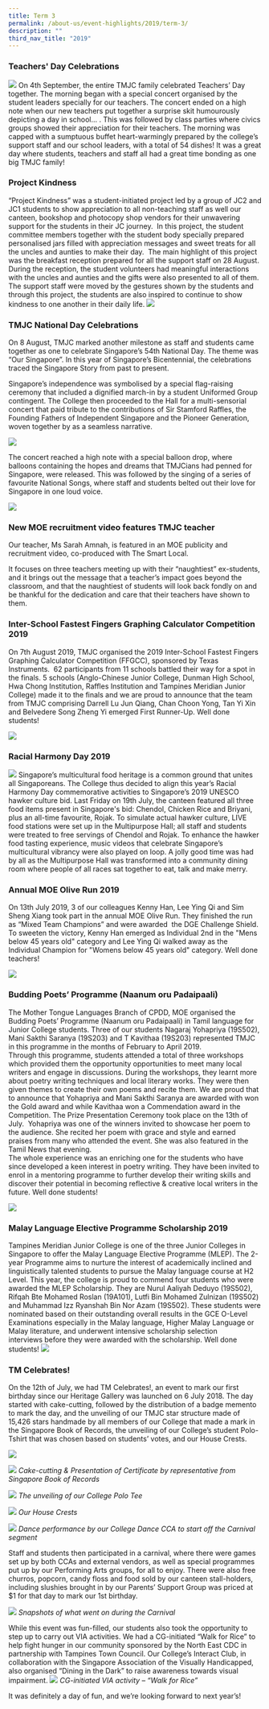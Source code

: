```yaml
---
title: Term 3
permalink: /about-us/event-highlights/2019/term-3/
description: ""
third_nav_title: "2019"
---
```

### Teachers' Day Celebrations

![](/images/2019-T4-Events-TeachersDay_01.jpeg)
On 4th September, the entire TMJC family celebrated Teachers’ Day together. The morning began with a special concert organised by the student leaders specially for our teachers. The concert ended on a high note when our new teachers put together a surprise skit humourously depicting a day in school... . This was followed by class parties where civics groups showed their appreciation for their teachers. The morning was capped with a sumptuous buffet heart-warmingly prepared by the college’s support staff and our school leaders, with a total of 54 dishes! It was a great day where students, teachers and staff all had a great time bonding as one big TMJC family!   
 
  
### Project Kindness

“Project Kindness” was a student-initiated project led by a group of JC2 and JC1 students to show appreciation to all non-teaching staff as well our canteen, bookshop and photocopy shop vendors for their unwavering support for the students in their JC journey.  In this project, the student committee members together with the student body specially prepared personalised jars filled with appreciation messages and sweet treats for all the uncles and aunties to make their day.  The main highlight of this project was the breakfast reception prepared for all the support staff on 28 August.  During the reception, the student volunteers had meaningful interactions with the uncles and aunties and the gifts were also presented to all of them.  The support staff were moved by the gestures shown by the students and through this project, the students are also inspired to continue to show kindness to one another in their daily life.
![](/images/2019-T4-Events-ProjectKindess_01.jpeg)


### TMJC National Day Celebrations
  
On 8 August, TMJC marked another milestone as staff and students came together as one to celebrate Singapore’s 54th National Day. The theme was “Our Singapore”. In this year of Singapore’s Bicentennial, the celebrations traced the Singapore Story from past to present.

Singapore’s independence was symbolised by a special flag-raising ceremony that included a dignified march-in by a student Uniformed Group contingent. The College then proceeded to the Hall for a multi-sensorial concert that paid tribute to the contributions of Sir Stamford Raffles, the Founding Fathers of Independent Singapore and the Pioneer Generation, woven together by as a seamless narrative.

![](/images/2019-T3-Events-TMJCFFGCC19_NationalDay_01.jpeg)

The concert reached a high note with a special balloon drop, where balloons containing the hopes and dreams that TMJCians had penned for Singapore, were released. This was followed by the singing of a series of favourite National Songs, where staff and students belted out their love for Singapore in one loud voice.

![](/images/2019-T3-Events-TMJCFFGCC19_NationalDay_02.jpeg)

### New MOE recruitment video features TMJC teacher
  
Our teacher, Ms Sarah Amnah, is featured in an MOE publicity and recruitment video, co-produced with The Smart Local.  

It focuses on three teachers meeting up with their “naughtiest” ex-students, and it brings out the message that a teacher’s impact goes beyond the classroom, and that the naughtiest of students will look back fondly on and be thankful for the dedication and care that their teachers have shown to them.

### Inter-School Fastest Fingers Graphing Calculator Competition 2019

On 7th August 2019, TMJC organised the 2019 Inter-School Fastest Fingers Graphing Calculator Competition (FFGCC), sponsored by Texas Instruments.  62 participants from 11 schools battled their way for a spot in the finals. 5 schools (Anglo-Chinese Junior College, Dunman High School, Hwa Chong Institution, Raffles Institution and Tampines Meridian Junior College) made it to the finals and we are proud to announce that the team from TMJC comprising Darrell Lu Jun Qiang, Chan Choon Yong, Tan Yi Xin and Belvedere Song Zheng Yi emerged First Runner-Up. Well done students!

![](/images/2019-T3-Events-TMJCFFGCC19_01.jpeg)

### Racial Harmony Day 2019
![](/images/2019-T3-Events-RacialHarmony2019_01.jpeg)
Singapore’s multicultural food heritage is a common ground that unites all Singaporeans. The College thus decided to align this year’s Racial Harmony Day commemorative activities to Singapore’s 2019 UNESCO hawker culture bid. Last Friday on 19th July, the canteen featured all three food items present in Singapore's bid: Chendol, Chicken Rice and Briyani, plus an all-time favourite, Rojak. To simulate actual hawker culture, LIVE food stations were set up in the Multipurpose Hall; all staff and students were treated to free servings of Chendol and Rojak. To enhance the hawker food tasting experience, music videos that celebrate Singapore’s multicultural vibrancy were also played on loop. A jolly good time was had by all as the Multipurpose Hall was transformed into a community dining room where people of all races sat together to eat, talk and make merry.

### Annual MOE Olive Run 2019

  
On 13th July 2019, 3 of our colleagues Kenny Han, Lee Ying Qi and Sim Sheng Xiang took part in the annual MOE Olive Run. They finished the run as “Mixed Team Champions” and were awarded  the DGE Challenge Shield. To sweeten the victory, Kenny Han emerged as Individual 2nd in the "Mens below 45 years old" category and Lee Ying Qi walked away as the Individual Champion for "Womens below 45 years old" category. Well done teachers!

![](/images/2019-T3-Events-MOEOliveRun2019_01.jpeg)

### Budding Poets’ Programme (Naanum oru Padaipaali)

The Mother Tongue Languages Branch of CPDD, MOE organised the Budding Poets’ Programme (Naanum oru Padaipaali) in Tamil language for Junior College students. Three of our students Nagaraj Yohapriya (19S502), Mani Sakthi Saranya (19S203) and T Kavithaa (19S203) represented TMJC in this programme in the months of February to April 2019.  
Through this programme, students attended a total of three workshops which provided them the opportunity opportunities to meet many local writers and engage in discussions. During the workshops, they learnt more about poetry writing techniques and local literary works. They were then given themes to create their own poems and recite them. We are proud that to announce that Yohapriya and Mani Sakthi Saranya are awarded with won the Gold award and while Kavithaa won a Commendation award in the Competition. The Prize Presentation Ceremony took place on the 13th of July.  Yohapriya was one of the winners invited to showcase her poem to the audience. She recited her poem with grace and style and earned praises from many who attended the event. She was also featured in the Tamil News that evening.   
The whole experience was an enriching one for the students who have since developed a keen interest in poetry writing. They have been invited to enrol in a mentoring programme to further develop their writing skills and discover their potential in becoming reflective & creative local writers in the future. Well done students!

![](/images/2019-T3-Events-BuddingPoetsProg_01.jpeg)

### Malay Language Elective Programme Scholarship 2019

Tampines Meridian Junior College is one of the three Junior Colleges in Singapore to offer the Malay Language Elective Programme (MLEP). The 2-year Programme aims to nurture the interest of academically inclined and linguistically talented students to pursue the Malay language course at H2 Level. This year, the college is proud to commend four students who were awarded the MLEP Scholarship. They are Nurul Aaliyah Deduyo (19S502), Rifqah Bte Mohamed Roslan (19A101), Lutfi Bin Mohamed Zulnizan (19S502) and Muhammad Izz Ryanshah Bin Nor Azam (19S502). These students were nominated based on their outstanding overall results in the GCE O-Level Examinations especially in the Malay language, Higher Malay Language or Malay literature, and underwent intensive scholarship selection interviews before they were awarded with the scholarship. Well done students!
![](/images/2019-T3-Events-MLEPScholarship_01.jpeg)

### TM Celebrates!

On the 12th of July, we had TM Celebrates!, an event to mark our first birthday since our Heritage Gallery was launched on 6 July 2018. The day started with cake-cutting, followed by the distribution of a badge memento to mark the day, and the unveiling of our TMJC star structure made of 15,426 stars handmade by all members of our College that made a mark in the Singapore Book of Records, the unveiling of our College’s student Polo-Tshirt that was chosen based on students’ votes, and our House Crests.

![](/images/2019-T3-Events-TMCelebrates_01.jpeg)

![](/images/2019-T3-Events-TMCelebrates_02.jpeg)
_Cake-cutting & Presentation of Certificate by representative from Singapore Book of Records_

![](/images/2019-T3-Events-TMCelebrates_03.jpeg)
_The unveiling of our College Polo Tee_

![](/images/2019-T3-Events-TMCelebrates_04.jpeg)
_Our House Crests_

![](/images/2019-T3-Events-TMCelebrates_05.jpeg)
_Dance performance by our College Dance CCA to start off the Carnival segment_

Staff and students then participated in a carnival, where there were games set up by both CCAs and external vendors, as well as special programmes put up by our Performing Arts groups, for all to enjoy. There were also free churros, popcorn, candy floss and food sold by our canteen stall-holders, including slushies brought in by our Parents’ Support Group was priced at $1 for that day to mark our 1st birthday.

![](/images/2019-T3-Events-TMCelebrates_06.jpeg)
_Snapshots of what went on during the Carnival_

While this event was fun-filled, our students also took the opportunity to step up to carry out VIA activities. We had a CG-initiated “Walk for Rice” to help fight hunger in our community sponsored by the North East CDC in partnership with Tampines Town Council. Our College’s Interact Club, in collaboration with the Singapore Association of the Visually Handicapped, also organised “Dining in the Dark” to raise awareness towards visual impairment.
![](/images/2019-T3-Events-TMCelebrates_07.jpeg)
_CG-initiated VIA activity – “Walk for Rice”_  

It was definitely a day of fun, and we’re looking forward to next year’s!